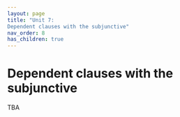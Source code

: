 ```yaml
---
layout: page
title: "Unit 7: 
Dependent clauses with the subjunctive"
nav_order: 8
has_children: true
---
```


# Dependent clauses with the subjunctive

TBA